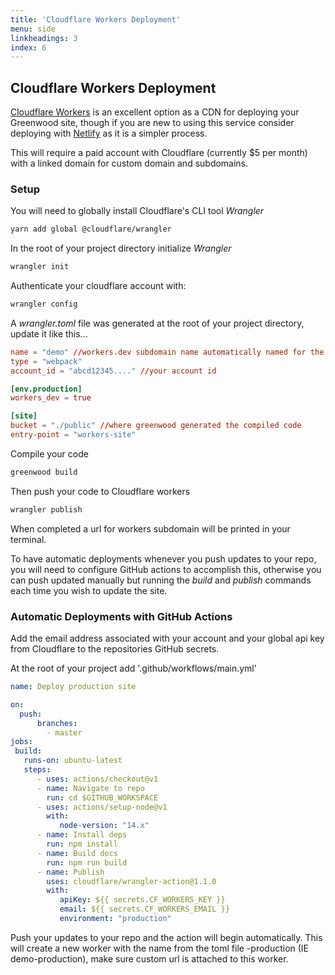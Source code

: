 ```yaml
---
title: 'Cloudflare Workers Deployment'
menu: side
linkheadings: 3
index: 6
---
```


## Cloudflare Workers Deployment

[Cloudflare Workers](https://workers.cloudflare.com/) is an excellent option as a CDN for deploying your Greenwood site, though if you are new to using this service consider deploying with [Netlify](https://www.netlify.com) as it is a simpler process.

This will require a paid account with Cloudflare (currently $5 per month) with a linked domain for custom domain and subdomains.

### Setup

You will need to globally install Cloudflare's CLI tool _Wrangler_

```bash
yarn add global @cloudflare/wrangler
```

In the root of your project directory initialize _Wrangler_

```bash
wrangler init
```

Authenticate your cloudflare account with:

```bash
wrangler config
```

A _wrangler.toml_ file was generated at the root of your project directory, update it like this...

```toml
name = "demo" //workers.dev subdomain name automatically named for the directory
type = "webpack"
account_id = "abcd12345...." //your account id

[env.production]
workers_dev = true

[site]
bucket = "./public" //where greenwood generated the compiled code
entry-point = "workers-site"
```

Compile your code

```bash
greenwood build
```

Then push your code to Cloudflare workers

```bash
wrangler publish
```

When completed a url for workers subdomain will be printed in your terminal.

To have automatic deployments whenever you push updates to your repo, you will need to configure GitHub actions to accomplish this, otherwise you can push updated manually but running the _build_ and _publish_ commands each time you wish to update the site.

### Automatic Deployments with GitHub Actions

Add the email address associated with your account and your global api key from Cloudflare to the repositories GitHub secrets.

At the root of your project add '.github/workflows/main.yml'

```yml
name: Deploy production site

on:
  push:
      branches:
        - master
jobs:
 build:
   runs-on: ubuntu-latest
   steps:
      - uses: actions/checkout@v1
      - name: Navigate to repo
        run: cd $GITHUB_WORKSPACE
      - uses: actions/setup-node@v1
        with:
           node-version: "14.x"
      - name: Install deps
        run: npm install
      - name: Build docs
        run: npm run build
      - name: Publish
        uses: cloudflare/wrangler-action@1.1.0
        with:
           apiKey: ${{ secrets.CF_WORKERS_KEY }}
           email: ${{ secrets.CF_WORKERS_EMAIL }}
           environment: "production"
```


Push your updates to your repo and the action will begin automatically. This will create a new worker with the name from the toml file -production (IE demo-production), make sure custom url is attached to this worker.